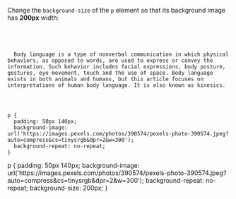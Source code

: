 Change the `background-size` of the `p` element so that its background image has **200px** width:

<Editor lang="css" type="exercise">
<code>
<panel lang="html">
<p>
  Body language is a type of nonverbal communication in which physical behaviors, as opposed to words, are used to express or convey the information. Such behavior includes facial expressions, body posture, gestures, eye movement, touch and the use of space. Body language exists in both animals and humans, but this article focuses on interpretations of human body language. It is also known as kinesics.
</p>
</panel>
<panel lang="css">
p {
  padding: 50px 140px;
  background-image: url('https://images.pexels.com/photos/390574/pexels-photo-390574.jpeg?auto=compress&cs=tinysrgb&dpr=2&w=300');
  background-repeat: no-repeat;
}
</panel>
</code>

<solution>
p {
  padding: 50px 140px;
  background-image: url('https://images.pexels.com/photos/390574/pexels-photo-390574.jpeg?auto=compress&cs=tinysrgb&dpr=2&w=300');
  background-repeat: no-repeat;
  background-size: 200px;
}
</solution>
</Editor>